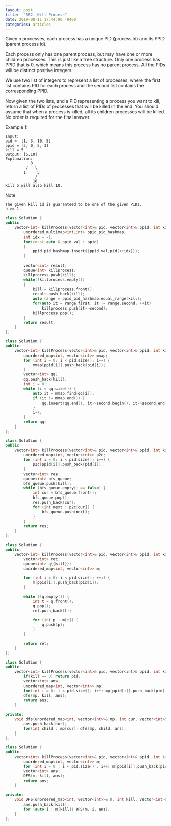 ```yaml
---
layout: post
title:  "582. Kill Process"
date: 2019-08-11 17:44:00 -0400
categories: articles
---	
```

Given n processes, each process has a unique PID (process id) and its PPID (parent process id).

Each process only has one parent process, but may have one or more children processes. This is just like a tree structure. Only one process has PPID that is 0, which means this process has no parent process. All the PIDs will be distinct positive integers.

We use two list of integers to represent a list of processes, where the first list contains PID for each process and the second list contains the corresponding PPID.

Now given the two lists, and a PID representing a process you want to kill, return a list of PIDs of processes that will be killed in the end. You should assume that when a process is killed, all its children processes will be killed. No order is required for the final answer.

Example 1:
```
Input: 
pid =  [1, 3, 10, 5]
ppid = [3, 0, 5, 3]
kill = 5
Output: [5,10]
Explanation: 
           3
         /   \
        1     5
             /
            10
Kill 5 will also kill 10.
```
Note:
```
The given kill id is guaranteed to be one of the given PIDs.
n >= 1.
```
```c++
class Solution {
public:
    vector<int> killProcess(vector<int>& pid, vector<int>& ppid, int kill) {
        unordered_multimap<int,int> ppid_pid_hashmap;
        int idx = -1;
        for(const auto & ppid_val : ppid)
        {
            ppid_pid_hashmap.insert({ppid_val,pid[++idx]});
        }
        
        vector<int> result;
        queue<int> killprocess;
        killprocess.push(kill);
        while(!killprocess.empty())
        {
            kill = killprocess.front();
            result.push_back(kill);
            auto range = ppid_pid_hashmap.equal_range(kill);
            for(auto it = range.first; it != range.second; ++it)
                killprocess.push(it->second);
            killprocess.pop();
        }
        return result;
    }
};
```
```c++
class Solution {
public:
    vector<int> killProcess(vector<int>& pid, vector<int>& ppid, int kill) {
        unordered_map<int, vector<int>> mmap;
        for (int i = 0; i < pid.size(); i++) {
            mmap[ppid[i]].push_back(pid[i]);
        }
        vector<int> qq;
        qq.push_back(kill);
        int i = 0;
        while (i < qq.size()) {
            auto it = mmap.find(qq[i]);
            if (it != mmap.end()) {
                qq.insert(qq.end(), it->second.begin(), it->second.end());
            }
            i++;
        }
        return qq;
    }
};
```
```c++
class Solution {
public:
    vector<int> killProcess(vector<int>& pid, vector<int>& ppid, int kill) {
        unordered_map<int, vector<int>> p2c;
        for (int i = 0; i < pid.size(); i++) {
            p2c[ppid[i]].push_back(pid[i]);
        }
        vector<int> res;
        queue<int> bfs_queue;
        bfs_queue.push(kill);
        while (bfs_queue.empty() == false) {
            int cur = bfs_queue.front();
            bfs_queue.pop();
            res.push_back(cur);
            for (int next : p2c[cur]) {
                bfs_queue.push(next);
            }
        }
        return res;
    }
};
```
```c++
class Solution {
public:
    vector<int> killProcess(vector<int>& pid, vector<int>& ppid, int kill) {
        vector<int> ret;
        queue<int> q{{kill}};
        unordered_map<int, vector<int>> m;

        for (int i = 0; i < pid.size(); ++i) {
            m[ppid[i]].push_back(pid[i]);
        }

        while (!q.empty()) {
            int t = q.front();
            q.pop();
            ret.push_back(t);

            for (int p : m[t]) {
                q.push(p);
            }
        }

        return ret;
    }
};
```
```c++
class Solution {
public:
    vector<int> killProcess(vector<int>& pid, vector<int>& ppid, int kill) { 
        if(kill == 0) return pid;
        vector<int> ans;
        unordered_map<int, vector<int>> mp;
        for(int i = 0; i < pid.size(); i++) mp[ppid[i]].push_back(pid[i]);
        dfs(mp, kill, ans);    
        return ans;
    }
    
private:
    void dfs(unordered_map<int, vector<int>>& mp, int cur, vector<int>& ans) {
        ans.push_back(cur);
        for(int child : mp[cur]) dfs(mp, child, ans);
    }
};
```
```c++
class Solution {
public:
    vector<int> killProcess(vector<int>& pid, vector<int>& ppid, int kill) {
        unordered_map<int, vector<int>> m;
        for (int i = 0 ; i < pid.size() ; i++) m[ppid[i]].push_back(pid[i]);
        vector<int> ans;
        DFS(m, kill, ans);
        return ans;
    }
    
private:
    void DFS(unordered_map<int, vector<int>>& m, int kill, vector<int>& ans) {
        ans.push_back(kill);
        for (auto i : m[kill]) DFS(m, i, ans);        
    }
};
```